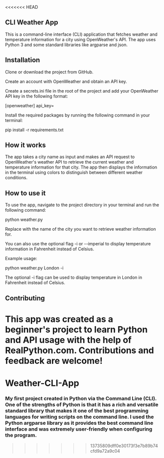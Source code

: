 <<<<<<< HEAD
## CLI Weather App
This is a command-line interface (CLI) application that fetches weather and temperature information for a city using OpenWeather's API. The app uses Python 3 and some standard libraries like argparse and json.

## Installation
Clone or download the project from GitHub.

Create an account with OpenWeather and obtain an API key.

Create a secrets.ini file in the root of the project and add your OpenWeather API key in the following format:

[openweather]
api_key=<YOUR-OPENWEATHER-API-KEY> 

Install the required packages by running the following command in your terminal:

pip install -r requirements.txt

## How it works

The app takes a city name as input and makes an API request to OpenWeather's weather API to retrieve the current weather and temperature information for that city. The app then displays the information in the terminal using colors to distinguish between different weather conditions.

## How to use it

To use the app, navigate to the project directory in your terminal and run the following command:

python weather.py <city name>

Replace <city name> with the name of the city you want to retrieve weather information for. 

You can also use the optional flag -i or --imperial to display temperature information in Fahrenheit instead of Celsius.

Example usage:

python weather.py London -i

The optional -i flag can be used to display temperature in London in Fahrenheit instead of Celsius.

## Contributing
This app was created as a beginner's project to learn Python and API usage with the help of RealPython.com. Contributions and feedback are welcome!
=======
# Weather-CLI-App
### My first project created in Python via the Command Line (CLI). One of the strengths of Python is that it has a rich and versatile standard library that makes it one of the best programming languages for writing scripts on the command line. I used the Python argparse library as it provides the best command line interface and was extremely user-friendly when configuring the program.
>>>>>>> 13735809dff0e30173f3e7b89b74cfd9a72a9c04



